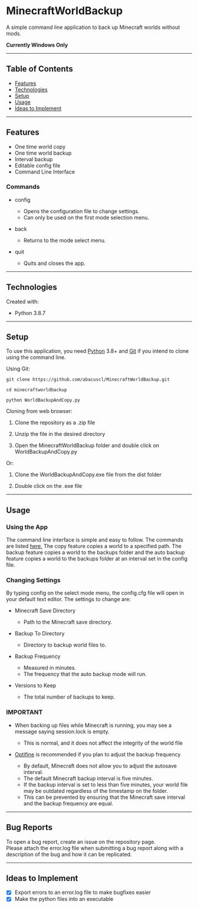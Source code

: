  # MinecraftWorldBackup
 A simple command line application to back up Minecraft worlds without mods.  
  
 **Currently Windows Only**
 
 ----
 ## Table of Contents
 - [Features](#features)  
 - [Technologies](#technologies)  
 - [Setup](#setup)  
 - [Usage](#usage)  
 - [Ideas to Implement](#ideas-to-implement)  
 
 ----
 ## Features
 - One time world copy
 - One time world backup
 - Interval backup
 - Editable config file
 - Command Line Interface
 
 ### Commands
 - config
   - Opens the configuration file to change settings.
   - Can only be used on the first mode selection menu.
 
 - back
   - Returns to the mode select menu.
   
 - quit
   - Quits and closes the app.
 
 ----
 ## Technologies
 Created with:
 - Python 3.8.7
 
 ----
 ## Setup
 To use this application, you need [Python](https://www.python.org/downloads/) 3.8+ 
 and [Git](https://git-scm.com/downloads) if you intend to clone using the command line.
 
 Using Git:
 ```
 git clone https://github.com/abacuscl/MinecraftWorldBackup.git
 
 cd minecraftworldbackup
 
 python WorldBackupAndCopy.py
 ```
 
 Cloning from web browser:
 
 1. Clone the repository as a .zip file
 
 2. Unzip the file in the desired directory
 
 3. Open the MinecraftWorldBackup folder and double click on WorldBackupAndCopy.py
 
 Or:
 
 1. Clone the WorldBackupAndCopy.exe file from the dist folder
 
 2. Double click on the .exe file
 
 ----
 ## Usage
 
 ### Using the App
 The command line interface is simple and easy to follow. The commands are listed [here.](#commands)
 The copy feature copies a world to a specified path. The backup feature copies a world to the
 backups folder and the auto backup feature copies a world to the backups folder at an interval set in the
 config file.
 
 ### Changing Settings
 By typing config on the select mode menu, the config.cfg file will open in your default text editor.
 The settings to change are:
 
 - Minecraft Save Directory
   - Path to the Minecraft save directory.
 
 - Backup To Directory
   - Directory to backup world files to.

 - Backup Frequency
   - Measured in minutes.
   - The frequency that the auto backup mode will run.

 - Versions to Keep
   - The total number of backups to keep.
 
 ### IMPORTANT
 - When backing up files while Minecraft is running, you may see a message saying session.lock is empty.
   - This is normal, and it does not affect the integrity of the world file
   
 - [Optifine](https://optifine.net/downloads) is recommended if you plan to adjust the backup frequency
   - By default, Minecraft does not allow you to adjust the autosave interval.
   - The default Minecraft backup interval is five minutes.
   - If the backup interval is set to less than five minutes, your world file may be outdated regardless of the timestamp on the folder. 
   - This can be prevented by ensuring that the Minecraft save interval and the backup frequency are equal.
 
 ----
 ## Bug Reports
 To open a bug report, create an issue on the repository page.  
 Please attach the error.log file when submitting a bug report along with a description of the
 bug and how it can be replicated.
 
 ----
 ## Ideas to Implement
 - [x] Export errors to an error.log file to make bugfixes easier  
 - [x] Make the python files into an executable